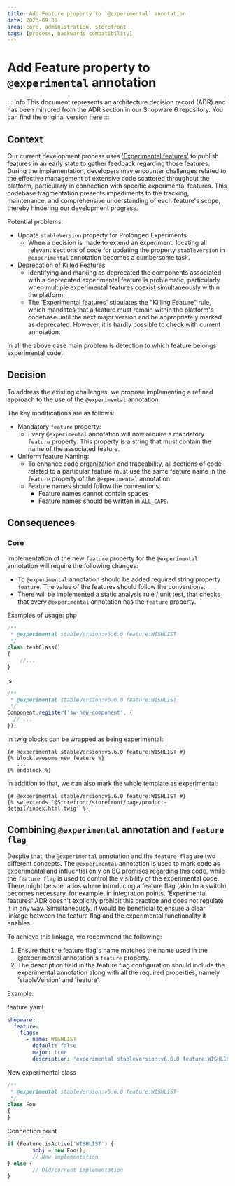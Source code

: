 ```yaml
---
title: Add Feature property to `@experimental` annotation
date: 2023-09-06
area: core, administration, storefront
tags: [process, backwards compatibility]
---
```


# Add Feature property to `@experimental` annotation

::: info
This document represents an architecture decision record (ADR) and has been mirrored from the ADR section in our Shopware 6 repository.
You can find the original version [here](https://github.com/shopware/shopware/blob/trunk/adr/2023-09-06-feature-property-for-experimental-anotation.md)
:::

## Context
Our current development process uses ['Experimental features'](./2023-05-10-experimental-features) to publish features in an early state to gather feedback regarding those features.
During the implementation, developers may encounter challenges related to the effective management of extensive code scattered throughout the platform, particularly in connection with specific experimental features. This codebase fragmentation presents impediments to the tracking, maintenance, and comprehensive understanding of each feature's scope, thereby hindering our development progress.
 
Potential problems:
* Update `stableVersion` property for Prolonged Experiments
    * When a decision is made to extend an experiment, locating all relevant sections of code for updating the property `stableVersion` in `@experimental` annotation becomes a cumbersome task.
* Deprecation of Killed Features
    * Identifying and marking as deprecated the components associated with a deprecated experimental feature is problematic, particularly when multiple experimental features coexist simultaneously within the platform.
    * The ['Experimental features'](./2023-05-10-experimental-features) stipulates the "Killing Feature" rule, which mandates that a feature must remain within the platform's codebase until the next major version and be appropriately marked as deprecated. However, it is hardly possible to check with current annotation.

In all the above case main problem is detection to which feature belongs experimental code.

## Decision
To address the existing challenges, we propose implementing a refined approach to the use of the `@experimental` annotation. 

The key modifications are as follows:
* Mandatory `feature` property: 
  * Every `@experimental` annotation will now require a mandatory `feature` property. This property is a string that must contain the name of the associated feature.
* Uniform feature Naming: 
  * To enhance code organization and traceability, all sections of code related to a particular feature must use the same feature name in the `feature` property of the `@experimental` annotation.
  * Feature names should follow the conventions.
    * Feature names cannot contain spaces
    * Feature names should be written in `ALL_CAPS`.

## Consequences
### Core
Implementation of the new `feature` property for the `@experimental` annotation will require the following changes:
* To `@experimental` annotation should be added required string property `feature`. The value of the features should follow the conventions.
* There will be implemented a static analysis rule / unit test, that checks that every `@experimental` annotation has the `feature` property.

Examples of usage:
php

```php
/**
 * @experimental stableVersion:v6.6.0 feature:WISHLIST
 */
class testClass()
{
    //...
}
```
js

```javascript
/**
 * @experimental stableVersion:v6.6.0 feature:WISHLIST
 */
Component.register('sw-new-component', {
  // ...
});
```

In twig blocks can be wrapped as being experimental:

```twig
{# @experimental stableVersion:v6.6.0 feature:WISHLIST #}
{% block awesome_new_feature %}
   ...
{% endblock %}
```

In addition to that, we can also mark the whole template as experimental:

```twig
{# @experimental stableVersion:v6.6.0 feature:WISHLIST #}
{% sw_extends '@Storefront/storefront/page/product-detail/index.html.twig' %}
```

## Combining `@experimental` annotation and `feature flag` 

Despite that, the `@experimental` annotation and the `feature flag` are two different concepts.  The `@experimental` annotation is used to mark code as experimental and influential only on BC promises regarding this code, while the `feature flag` is used to control the visibility of the experimental code.
There might be scenarios where introducing a feature flag (akin to a switch) becomes necessary, for example, in integration points. 'Experimental features' ADR doesn't explicitly prohibit this practice and does not regulate it in any way. Simultaneously, it would be beneficial to ensure a clear linkage between the feature flag and the experimental functionality it enables.

To achieve this linkage, we recommend the following:
1. Ensure that the feature flag's name matches the name used in the @experimental annotation's `feature` property.
2. The description field in the feature flag configuration should include the experimental annotation along with all the required properties, namely 'stableVersion' and 'feature'.  

Example:

feature.yaml

```yaml
shopware:
  feature:
    flags:
      - name: WISHLIST
        default: false
        major: true
        description: 'experimental stableVersion:v6.6.0 feature:WISHLIST'
```
New experimental class

```php
/**
 * @experimental stableVersion:v6.6.0 feature:WISHLIST
 */
class Foo
{
}
```
Connection point

```php
if (Feature.isActive('WISHLIST') {
        $obj = new Foo();
        // New implementation
} else {
        // Old/current implementation
}
```
